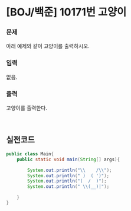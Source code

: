 # [BOJ/백준] 10171번 고양이

### 문제

아래 예제와 같이 고양이를 출력하시오.

### 입력

없음.

### 출력

고양이를 출력한다.

<br>

## 실전코드

```java
public class Main{
    public static void main(String[] args){

        System.out.println("\\    /\\");
        System.out.println(" )  ( ')");
        System.out.println("(  /  )");
        System.out.println(" \\(__)|");

    }
}
```
